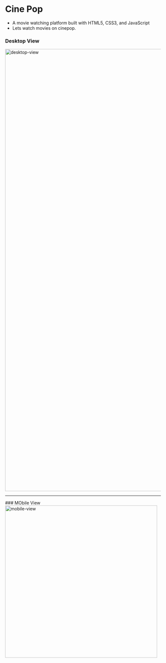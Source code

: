 # Cine Pop
- A movie watching platform built with HTML5, CSS3, and JavaScript
- Lets watch movies on cinepop.
 ### Desktop View
 <img width="1429" alt="desktop-view" src="https://user-images.githubusercontent.com/31680529/161174989-f9e6faa0-2067-459e-a373-a543fd9be68f.png"> 
 <hr>
 ### MObile View
<img width="492" alt="mobile-view" src="https://user-images.githubusercontent.com/31680529/161175002-a85a5e22-9059-4194-8854-9266aa497788.png">


